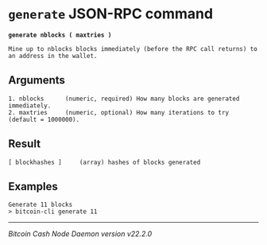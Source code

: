 `generate` JSON-RPC command
===========================

**`generate nblocks ( maxtries )`**

```
Mine up to nblocks blocks immediately (before the RPC call returns) to an address in the wallet.
```

Arguments
---------

```
1. nblocks      (numeric, required) How many blocks are generated immediately.
2. maxtries     (numeric, optional) How many iterations to try (default = 1000000).
```

Result
------

```
[ blockhashes ]     (array) hashes of blocks generated
```

Examples
--------

```
Generate 11 blocks
> bitcoin-cli generate 11
```

***

*Bitcoin Cash Node Daemon version v22.2.0*
